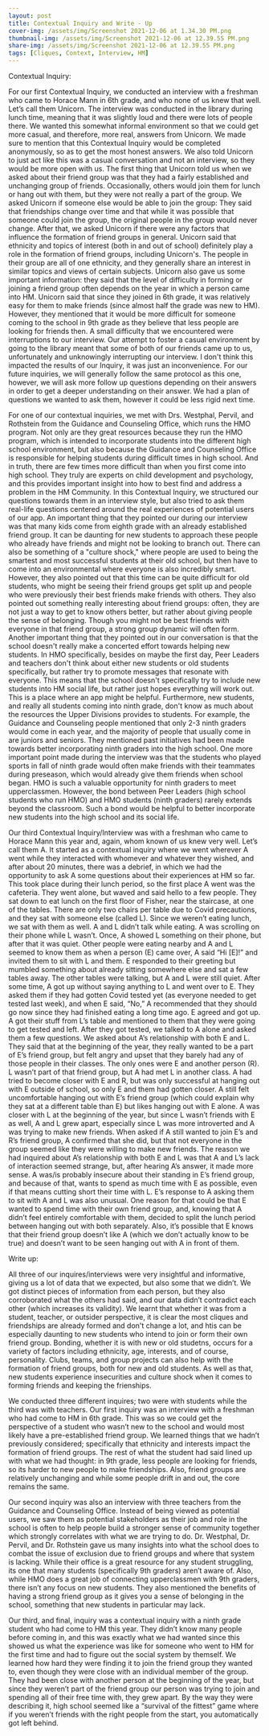 ```yaml
---
layout: post
title: Contextual Inquiry and Write - Up
cover-img: /assets/img/Screenshot 2021-12-06 at 1.34.30 PM.png
thumbnail-img: /assets/img/Screenshot 2021-12-06 at 12.39.55 PM.png
share-img: /assets/img/Screenshot 2021-12-06 at 12.39.55 PM.png
tags: [Cliques, Context, Interview, HM]
--- 
```


Contextual Inquiry:

For our first Contextual Inquiry, we conducted an interview with a freshman who came to Horace Mann in 6th grade, and who none of us knew that well. Let’s call them Unicorn. The interview was conducted in the library during lunch time, meaning that it was slightly loud and there were lots of people there. We wanted this somewhat informal environment so that we could get more casual, and therefore, more real, answers from Unicorn. We made sure to mention that this Contextual Inquiry would be completed anonymously, so as to get the most honest answers. We also told Unicorn to just act like this was a casual conversation and not an interview, so they would be more open with us. The first thing that Unicorn told us when we asked about their friend group was that they had a fairly established and unchanging group of friends. Occasionally, others would join them for lunch or hang out with them, but they were not really a part of the group. We asked Unicorn if someone else would be able to join the group: They said that friendships change over time and that while it was possible that someone could join the group, the original people in the group would never change. After that, we asked Unicorn if there were any factors that influence the formation of friend groups in general. Unicorn said that ethnicity and topics of interest (both in and out of school) definitely play a role in the formation of friend groups, including Unicorn's. The people in their group are all of one ethnicity, and they generally share an interest in similar topics and views of certain subjects. Unicorn also gave us some important information: they said that the level of difficulty in forming or joining a friend group often depends on the year in which a person came into HM. Unicorn said that since they joined in 6th grade, it was relatively easy for them to make friends (since almost half the grade was new to HM). However, they mentioned that it would be more difficult for someone coming to the school in 9th grade as they believe that less people are looking for friends then. A small difficulty that we encountered were interruptions to our interview. Our attempt to foster a casual environment by going to the library meant that some of both of our friends came up to us, unfortunately and unknowingly interrupting our interview. I don't think this impacted the results of our Inquiry, it was just an inconvenience. For our future inquiries, we will generally follow the same protocol as this one, however, we will ask more follow up questions depending on their answers in order to get a deeper understanding on their answer. We had a plan of questions we wanted to ask them, however it could be less rigid next time.

For one of our contextual inquiries, we met with Drs. Westphal, Pervil, and Rothstein from the Guidance and Counseling Office, which runs the HMO program. Not only are they great resources because they run the HMO program, which is intended to incorporate students into the different high school environment, but also because the Guidance and Counseling Office is responsible for helping students during difficult times in high school. And in truth, there are few times more difficult than when you first come into high school. They truly are experts on child development and psychology, and this provides important insight into how to best find and address a problem in the HM Community. In this Contextual Inquiry, we structured our questions towards them in an interview style, but also tried to ask them real-life questions centered around the real experiences of potential users of our app. An important thing that they pointed our during our interview was that many kids come from eighth grade with an already established friend group. It can be daunting for new students to approach these people who already have friends and might not be looking to branch out. There can also be something of a "culture shock," where people are used to being the smartest and most successful students at their old school, but then have to come into an environmental where everyone is also incredibly smart. However, they also pointed out that this time can be quite difficult for old students, who might be seeing their friend groups get split up and people who were previously their best friends make friends with others. They also pointed out something really interesting about friend groups: often, they are not just a way to get to know others better, but rather about giving people the sense of belonging. Though you might not be best friends with everyone in that friend group, a strong group dynamic will often form. Another important thing that they pointed out in our conversation is that the school doesn't really make a concerted effort towards helping new students. In HMO specifically, besides on maybe the first day, Peer Leaders and teachers don't think about either new students or old students specifically, but rather try to promote messages that resonate with everyone. This means that the school doesn't specifically try to include new students into HM social life, but rather just hopes everything will work out. This is a place where an app might be helpful. Furthermore, new students, and really all students coming into ninth grade, don't know as much about the resources the Upper Divisions provides to students. For example, the Guidance and Counseling people mentioned that only 2-3 ninth graders would come in each year, and the majority of people that usually come in are juniors and seniors. They mentioned past initiatives had been made towards better incorporating ninth graders into the high school. One more important point made during the interview was that the students who played sports in fall of ninth grade would often make friends with their teammates during preseason, which would already give them friends when school began. HMO is such a valuable opportunity for ninth graders to meet upperclassmen. However, the bond between Peer Leaders (high school students who run HMO) and HMO students (ninth graders) rarely extends beyond the classroom. Such a bond would be helpful to better incorporate new students into the high school and its social life. 

Our third Contextual Inquiry/Interview was with a freshman who came to Horace Mann this year and, again, whom known of us knew very well. Let’s call them A. It started as a contextual inquiry where we went wherever A went while they interacted with whomever and whatever they wished, and after about 20 minutes, there was a debrief, in which we had the opportunity to ask A some questions about their experiences at HM so far. This took place during their lunch period, so the first place A went was the cafeteria. They went alone, but waved and said hello to a few people. They sat down to eat lunch on the first floor of Fisher, near the staircase, at one of the tables. There are only two chairs per table due to Covid precautions, and they sat with someone else (called L). Since we weren’t eating lunch, we sat with them as well. A and L didn’t talk while eating. A was scrolling on their phone while L wasn’t. Once, A showed L something on their phone, but after that it was quiet. Other people were eating nearby and A and L seemed to know them as when a person (E) came over, A said “Hi [E]!” and invited them to sit with L and them. E responded to their greeting but mumbled something about already sitting somewhere else and sat a few tables away. The other tables were talking, but A and L were still quiet. After some time, A got up without saying anything to L and went over to E. They asked them if they had gotten Covid tested yet (as everyone needed to get tested last week), and when E said, “No,” A recommended that they should go now since they had finished eating a long time ago. E agreed and got up. A got their stuff from L’s table and mentioned to them that they were going to get tested and left. After they got tested, we talked to A alone and asked them a few questions. We asked about A’s relationship with both E and L. They said that at the beginning of the year, they really wanted to be a part of E’s friend group, but felt angry and upset that they barely had any of those people in their classes. The only ones were E and another person (R). L wasn’t part of that friend group, but A had met L in another class. A had tried to become closer with E and R, but was only successful at hanging out with E outside of school, so only E and them had gotten closer. A still felt uncomfortable hanging out with E’s friend group (which could explain why they sat at a different table than E) but likes hanging out with E alone. A was closer with L at the beginning of the year, but since L wasn’t friends with E as well, A and L grew apart, especially since L was more introverted and A was trying to make new friends. When asked if A still wanted to join E’s and R’s friend group, A confirmed that she did, but that not everyone in the group seemed like they were willing to make new friends. The reason we had inquired about A’s relationship with both E and L was that A and L’s lack of interaction seemed strange, but, after hearing A’s answer, it made more sense. A was/is probably insecure about their standing in E’s friend group, and because of that, wants to spend as much time with E as possible, even if that means cutting short their time with L. E’s response to A asking them to sit with A and L was also unusual. One reason for that could be that E wanted to spend time with their own friend group, and, knowing that A didn’t feel entirely comfortable with them, decided to split the lunch period between hanging out with both separately. Also, it’s possible that E knows that their friend group doesn’t like A (which we don’t actually know to be true) and doesn’t want to be seen hanging out with A in front of them.

Write up: 

All three of our inquires/interviews were very insightful and informative, giving us a lot of data that we expected, but also some that we didn’t. We got distinct pieces of information from each person, but they also corroborated what the others had said, and our data didn’t contradict each other (which increases its validity). We learnt that whether it was from a student, teacher, or outsider perspective, it is clear the most cliques and friendships are already formed and don't change a lot, and htis can be especially daunting to new students who intend to join or form their own friend group. Bonding, whether it is with new or old studetns, occurs for a variety of factors including ethnicity, age, interests, and of course, personality. Clubs, teams, and group projects can also help with the formation of friend groups, both for new and old students. As well as that, new students experience insecurities and culture shock when it comes to forming friends and keeping the frienships. 

We conducted three different inquires; two were with students while the third was with teachers. 
Our first inquiry was an interview with a freshman who had come to HM in 6th grade. This was so we could get the perspective of a student who wasn’t new to the school and would most likely have a pre-established friend group. We learned things that we hadn’t previously considered; specifically that ethnicity and interests impact the formation of friend groups. The rest of what the student had said lined up with what we had thought: in 9th grade, less people are looking for friends, so its harder to new people to make friendships. Also, friend groups are relatively unchanging and while some people drift in and out, the core remains the same.

Our second inquiry was also an interview with three teachers from the Guidance and Counseling Office. Instead of being viewed as potential users, we saw them as potential stakeholders as their job and role in the school is often to help people build a stronger sense of community together which strongly correlates with what we are trying to do. Dr. Westphal, Dr. Pervil, and Dr. Rothstein gave us many insights into what the school does to combat the issue of exclusion due to friend groups and where that system is lacking. While their office is a great resource for any student struggling, its one that many students (specifically 9th graders) aren’t aware of. Also, while HMO does a great job of connecting upperclassmen with 9th graders, there isn’t any focus on new students. They also mentioned the benefits of having a strong friend group as it gives you a sense of belonging in the school, something that new students in particular may lack. 

Our third, and final, inquiry was a contextual inquiry with a ninth grade student who had come to HM this year. They didn’t know many people before coming in, and this was exactly what we had wanted since this showed us what the experience was like for someone who went to HM for the first time and had to figure out the social system by themself. We learned how hard they were finding it to join the friend group they wanted to, even though they were close with an individual member of the group. They had been close with another person at the beginning of the year, but since they weren’t part of the friend group our person was trying to join and spending all of their free time with, they grew apart. By the way they were describing it, high school seemed like a “survival of the fittest” game where if you weren’t friends with the right people from the start, you automatically got left behind.
